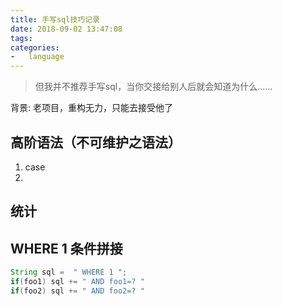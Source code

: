 ```yaml
---
title: 手写sql技巧记录
date: 2018-09-02 13:47:08
tags: 
categories:
-   language
---
```


> 但我并不推荐手写sql，当你交接给别人后就会知道为什么......

<!-- more -->

背景: 老项目，重构无力，只能去接受他了
## 高阶语法（不可维护之语法）
1. case
2. 

## 统计

## WHERE 1 条件拼接
```java
String sql =  " WHERE 1 "; 
if(foo1) sql += " AND foo1=? "
if(foo2) sql += " AND foo2=? "
```